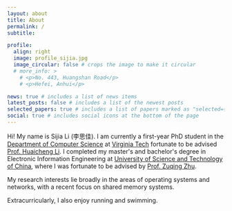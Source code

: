 ```yaml
---
layout: about
title: About
permalink: /
subtitle: 

profile:
  align: right
  image: profile_sijia.jpg
  image_circular: false # crops the image to make it circular
  # more_info: >
    # <p>No. 443, Huangshan Road</p>
    # <p>Hefei, Anhui</p>

news: true # includes a list of news items
latest_posts: false # includes a list of the newest posts
selected_papers: true # includes a list of papers marked as "selected={true}"
social: true # includes social icons at the bottom of the page
---
```


Hi! My name is Sijia Li (李思佳). I am currently a first-year PhD student in the [Department of Computer Science](https://cs.vt.edu/) at [Virginia Tech](https://www.vt.edu/) fortunate to be advised [Prof. Huaicheng Li](https://huaicheng.github.io/). I completed my master's and bachelor's degree in Electronic Information Engineering at [University of Science and Technology of China](https://en.ustc.edu.cn/), where I was fortunate to be advised by [Prof. Zuqing Zhu](http://www.zuqingzhu.info/).

My research interests lie broadly in the areas of operating systems and networks, with a recent focus on shared memory systems.

Extracurricularly, I also enjoy running and swimming.
